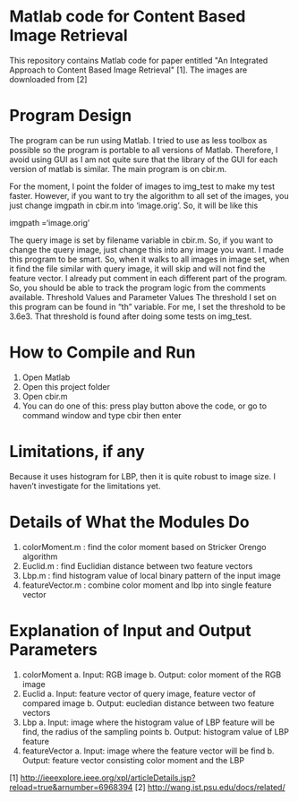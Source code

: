 # Matlab code for Content Based Image Retrieval

This repository contains Matlab code for paper entitled "An Integrated Approach to Content Based Image Retrieval" [1]. The images are downloaded from [2]

# Program Design

The program can be run using Matlab. I tried to use as less toolbox as possible so the program is portable to all versions of Matlab. Therefore, I avoid using GUI as I am not quite sure that the library of the GUI for each version of matlab is similar. The main program is on cbir.m.

For the moment, I point the folder of images to img_test to make my test faster. However, if you want to try the algorithm to all set of the images, you just change imgpath in cbir.m into ‘image.orig’. So, it will be like this

imgpath =‘image.orig’

The query image is set by filename variable in cbir.m. So, if you want to change the query image, just change this into any image you want. I made this program to be smart. So, when it walks to all images in image set, when it find the file similar with query image, it will skip and will not find the feature vector. I already put comment in each different part of the program. So, you should be able to track the program logic from the comments available. Threshold Values and Parameter Values The threshold I set on this program can be found in “th” variable. For me, I set the threshold to be 3.6e3. That threshold is found after doing some tests on img_test.

# How to Compile and Run

1. Open Matlab
2. Open this project folder
3. Open cbir.m
4. You can do one of this: press play button above the code, or go to command window and type cbir then enter

# Limitations, if any

Because it uses histogram for LBP, then it is quite robust to image size. I haven’t investigate for the limitations yet.

# Details of What the Modules Do

1. colorMoment.m : find the color moment based on Stricker Orengo algorithm
2. Euclid.m : find Euclidian distance between two feature vectors
3. Lbp.m : find histogram value of local binary pattern of the input image
4. featureVector.m : combine color moment and lbp into single feature vector

# Explanation of Input and Output Parameters
1. colorMoment
    a. Input: RGB image
    b. Output: color moment of the RGB image
2. Euclid
    a. Input: feature vector of query image, feature vector of compared image
    b. Output: eucledian distance between two feature vectors
3. Lbp
    a. Input: image where the histogram value of LBP feature will be find, the radius of the sampling points
    b. Output: histogram value of LBP feature
4. featureVector
    a. Input: image where the feature vector will be find
    b. Output: feature vector consisting color moment and the LBP

[1] http://ieeexplore.ieee.org/xpl/articleDetails.jsp?reload=true&arnumber=6968394 
[2] http://wang.ist.psu.edu/docs/related/
